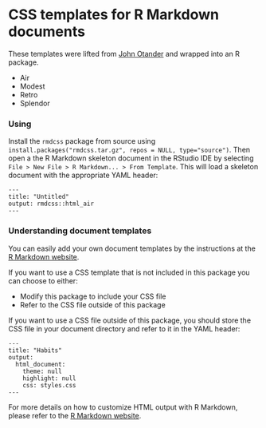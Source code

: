 # CSS templates for R Markdown documents

These templates were lifted from [John Otander](http://markdowncss.github.io/) and wrapped into an R package.

* Air
* Modest
* Retro
* Splendor

### Using

Install the `rmdcss` package from source using `install.packages("rmdcss.tar.gz", repos = NULL, type="source")`. Then open a the R Markdown skeleton document in the RStudio IDE by selecting `File > New File > R Markdown... > From Template`. This will load a skeleton document with the appropriate YAML header:

```
---
title: "Untitled"
output: rmdcss::html_air
---
```

### Understanding document templates

You can easily add your own document templates by the instructions at the [R Markdown website](http://rmarkdown.rstudio.com/developer_document_templates.html).

If you want to use a CSS template that is not included in this package you can choose to either:

* Modify this package to include your CSS file
* Refer to the CSS file outside of this package

If you want to use a CSS file outside of this package, you should store the CSS file in your document directory and refer to it in the YAML header:

```
---
title: "Habits"
output:
  html_document:
    theme: null
    highlight: null
    css: styles.css
---
```

For more details on how to customize HTML output with R Markdown, please refer to the [R Markdown website](http://rmarkdown.rstudio.com/html_document_format.html#custom_css).
